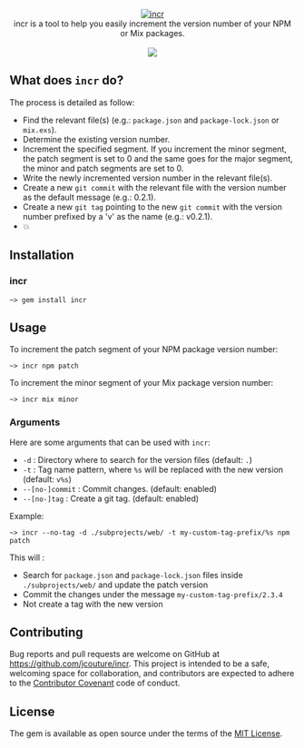<p align="center">
  <a href="https://github.com/jcouture/incr">
    <img src="https://user-images.githubusercontent.com/5007/160249855-dc0eb32f-f77d-4c5a-a995-93ac46408a68.png" alt="incr" />
  </a>
  <br />
  incr is a tool to help you easily increment the version number of your NPM or Mix packages.
  <br /><br />
  <a href="https://rubygems.org/gems/incr"><img src="http://img.shields.io/gem/v/incr.svg" /></a>
</p>

## What does `incr` do?

The process is detailed as follow:

- Find the relevant file(s) (e.g.: `package.json` and `package-lock.json` or `mix.exs`).
- Determine the existing version number.
- Increment the specified segment. If you increment the minor segment, the patch segment is set to 0 and the same goes for the major segment, the minor and patch segments are set to 0.
- Write the newly incremented version number in the relevant file(s).
- Create a new `git commit` with the relevant file with the version number as the default message (e.g.: 0.2.1).
- Create a new `git tag` pointing to the new `git commit` with the version number prefixed by a 'v' as the name (e.g.: v0.2.1).
- 💥

## Installation

### incr

```shell
~> gem install incr
```

## Usage

To increment the patch segment of your NPM package version number:

```shell
~> incr npm patch
```

To increment the minor segment of your Mix package version number:

```shell
~> incr mix minor
```

### Arguments

Here are some arguments that can be used with `incr`:

- `-d` : Directory where to search for the version files (default: `.`)
- `-t` : Tag name pattern, where `%s` will be replaced with the new version (default: `v%s`)
- `--[no-]commit` : Commit changes. (default: enabled)
- `--[no-]tag` : Create a git tag. (default: enabled)

Example:

```shell
~> incr --no-tag -d ./subprojects/web/ -t my-custom-tag-prefix/%s npm patch
```

This will :

- Search for `package.json` and `package-lock.json` files inside `./subprojects/web/` and update the patch version
- Commit the changes under the message `my-custom-tag-prefix/2.3.4`
- Not create a tag with the new version

## Contributing

Bug reports and pull requests are welcome on GitHub at https://github.com/jcouture/incr. This project is intended to be a safe, welcoming space for collaboration, and contributors are expected to adhere to the [Contributor Covenant](http://contributor-covenant.org) code of conduct.

## License

The gem is available as open source under the terms of the [MIT License](https://opensource.org/licenses/MIT).

